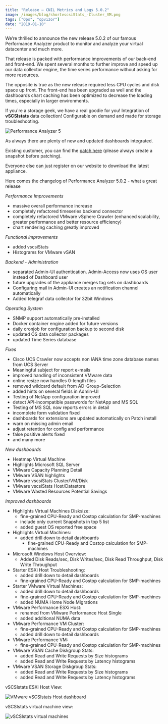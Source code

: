 ```yaml
---
title: "Release – CNIL Metrics and Logs 5.0.2"
image: /images/blog/shortvscsiStats_-Cluster_VM.png
tags: ["Ops", "opvizor"]
date: "2019-01-10"
---
```


We’re thrilled to announce the new release 5.0.2 of our famous Performance Analyzer product to monitor and analyze your virtual datacenter and much more. 

That release is packed with performance improvements of our back-end and front-end. We spent several months to further improve and speed up our data collector engine, the time series performance without asking for more resources. 

The opposite is true as the new release required less CPU cycles and disk space up front. The front-end has been upgraded as well and the dashboards chart caching has been optimized to decrease the loading times, especially in larger environments.

If you´re a storage geek, we have a real goodie for you! Integration of **vSCSIstats** data collection! Configurable on demand and made for storage troubleshooting.

![Performance Analyzer 5](/images/blog/shortvscsiStats_-Cluster_VM.png)

As always there are plenty of new and updated dashboards integrated.

Existing customer, you can find the [patch here](https://opvizor.atlassian.net/wiki/spaces/OPVPA/pages/82057456/Change+Log+Patch) (please always create a snapshot before patching). 

Everyone else can just register on our website to download the latest appliance. 

Here comes the changelog of Performance Analyzer 5.0.2 - what a great release

_Performance Improvements_

- massive overall performance increase
- completely refactored timeseries backend connector
- completely refactored VMware vSphere Crawler (enhanced scalability, greater performance and better resource efficiency) 
- chart rendering caching greatly improved

_Functional improvements_

- added vscsiStats
- Histograms for VMware vSAN

_Backend - Administration_

- separated Admin-UI authentication. Admin-Access now uses OS user instead of Dashboard user
- future upgrades of the appliance merges tag sets on dashboards
- Configuring mail in Admin-UI creates an notification channel automatically
- Added telegraf data collector for 32bit Windows

_Operating System_

- SNMP support automatically pre-installed
- Docker container engine added for future versions
- daily cronjob for configuration backup to second disk
- updated OS data collector packages
- updated Time Series database

_Fixes_

- Cisco UCS Crawler now accepts non IANA time zone database names from UCS Server
- Meaningful subject for report e-mails
- improved handling of inconsistent VMware data
- online resize now handles 0-length files
- removed wildcard default from AD-Group-Selection
- added hints on several fields in Admin-UI
- Testing of NetApp configuration improved
- detect API-incompatible passwords for NetApp and MS SQL
- Testing of MS SQL now reports errors in detail
- incomplete form validation fixed
- dashboards for extensions are updated automatically on Patch install
- warn on missing admin email
- adjust retention for config and performance
- false positive alerts fixed
- and many more

_New dashboards_

- Heatmap Virtual Machine
- Highlights Microsoft SQL Server
- VMware Capacity Planning Detail
- VMware VSAN highlights
- VMware vscsiStats Cluster/VM/Disk
- VMware vscsiStats Host/Datastore
- VMware Wasted Resources Potential Savings

_Improved dashboards_

- Highlights Virtual Machines Disksize:
    - fine-grained CPU-Ready and Costop calculation for SMP-machines
    - include only current Snapshots in top 5 list
    - added guest OS reported free space
- Highlights Virtual Machines:
    - added drill down to detail dashboards
        - fine-grained CPU-Ready and Costop calculation for SMP-machines
- Microsoft Windows Host Overview:
    - Added Disk Reads/sec, Disk Writes/sec, Disk Read Throughput, Disk Write Throughput
- Starter ESXi Host Troubleshooting:
    - added drill down to detail dashboards
    - fine-grained CPU-Ready and Costop calculation for SMP-machines
- Starter VMware Virtual Machines:
    - added drill down to detail dashboards
    - fine-grained CPU-Ready and Costop calculation for SMP-machines
    - added NUMA Home Node Migrations
- VMware Performance ESXi Host:
    - renamed from VMware Performance Host Single
    - added additional NUMA data
- VMware Performance VM Cluster:
    - fine-grained CPU-Ready and Costop calculation for SMP-machines
    - added drill down to detail dashboards
- VMware Performance VM:
    - fine-grained CPU-Ready and Costop calculation for SMP-machines
- VMware VSAN Cache Diskgroup Stats:
    - added Read and Write Requests by Size histograms
    - added Read and Write Requests by Latency histograms
- VMware VSAN Storage Diskgroup Stats:
    - added Read and Write Requests by Size histograms
    - added Read and Write Requests by Latency histograms

vSCSIstats ESXi Host View:

![VMware vSCSIstats Host dashboard](/images/blog/VMware-vscsiStats_-Host_Datastore.png)

vSCSIstats virtual machine view:

![vSCSIstats virtual machines](/images/blog/VMware-vscsiStats_-Cluster_VM_Disk.png)
